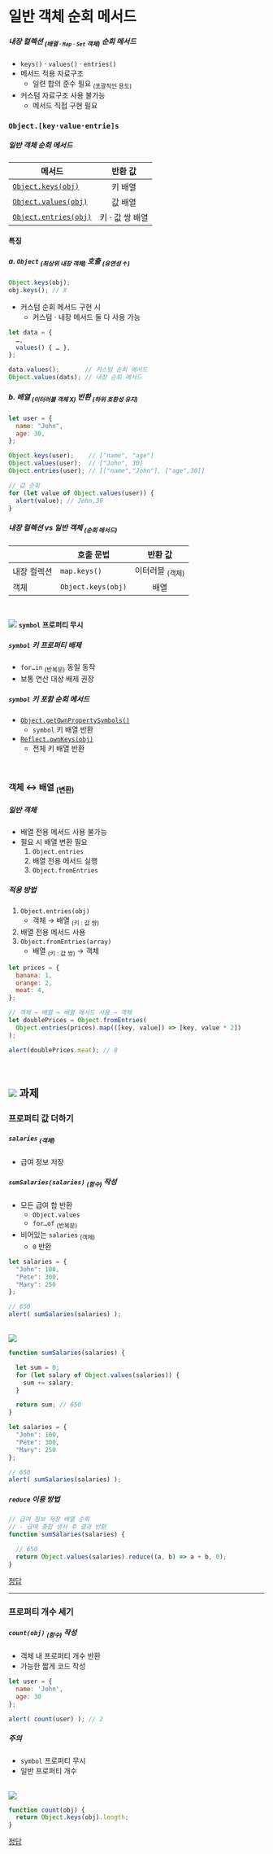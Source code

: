 일반 객체 순회 메서드
====

##### 내장 컬렉션 <sub>(배열 · `Map` · `Set` 객체)</sub> 순회 메서드
- `keys()` · `values()` · `entries()`
- 메서드 적용 자료구조
  - 일련 합의 준수 필요 <sub>(포괄적인 용도)</sub>
- 커스텀 자료구조 사용 불가능
  - 메서드 직접 구현 필요

### `Object.[key·value·entrie]s`

##### 일반 객체 순회 메서드

|메서드|반환 값|
|---|:---:|
|[`Object.keys(obj)`](https://developer.mozilla.org/ko/docs/Web/JavaScript/Reference/Global_Objects/Object/keys)|키 배열|
|[`Object.values(obj)`](https://developer.mozilla.org/ko/docs/Web/JavaScript/Reference/Global_Objects/Object/values)|값 배열|
|[`Object.entries(obj)`](https://developer.mozilla.org/ko/docs/Web/JavaScript/Reference/Global_Objects/Object/entries)|키 · 값 쌍 배열|

#### 특징

##### a. `Object` <sub>(최상위 내장 객체)</sub> 호출 <sub>(유연성 ↑)</sub>
```javascript
Object.keys(obj);
obj.keys(); // X
```
- 커스텀 순회 메서드 구현 시
  - 커스텀 · 내장 메서드 둘 다 사용 가능
```javascript
let data = {
  …,
  values() { … },
};

data.values();       // 커스텀 순회 메서드
Object.values(dats); // 내장 순회 메서드
```

##### b. 배열 <sub>(이터러블 객체 X)</sub> 반환 <sub>(하위 호환성 유지)</sub>
```javascript
let user = {
  name: "John",
  age: 30,
};

Object.keys(user);    // ["name", "age"]
Object.values(user);  // ["John", 30]
Object.entries(user); // [["name","John"], ["age",30]]

// 값 순회
for (let value of Object.values(user)) {
  alert(value); // John,30
}
```

##### 내장 컬렉션 vs 일반 객체 <sub>(순회 메서드)</sub>

||호출 문법|반환 값|
|---|---|:---:|
|내장 컬렉션|`map.keys()`|이터러블 <sub>(객체)</sub>|
|객체|`Object.keys(obj)`|배열|

<br />

<img src="../../images/commons/icons/triangle-exclamation-solid.svg" /> **`symbol` 프로퍼티 무시**

##### `symbol` 키 프로퍼티 배제
- `for…in` <sub>(반복문)</sub> 동일 동작
- 보통 연산 대상 배제 권장

##### `symbol` 키 포함 순회 메서드
- [`Object.getOwnPropertySymbols()`](https://developer.mozilla.org/ko/docs/Web/JavaScript/Reference/Global_Objects/Object/getOwnPropertySymbols)
  - `symbol` 키 배열 반환
- [`Reflect.ownKeys(obj)`](https://developer.mozilla.org/ko/docs/Web/JavaScript/Reference/Global_Objects/Reflect/ownKeys)
  - 전체 키 배열 반환

<br />

### 객체 ↔ 배열 <sub>(변환)</sub>

##### 일반 객체
- 배열 전용 메서드 사용 불가능
- 필요 시 배열 변환 필요
  1. `Object.entries`
  2. 배열 전용 메서드 실행
  3. `Object.fromEntries`

##### 적용 방법
1. `Object.entries(obj)`
    - 객체 → 배열 <sub>(키 : 값 쌍)</sub>
2. 배열 전용 메서드 사용
3. `Object.fromEntries(array)`
    - 배열 <sub>(키 : 값 쌍)</sub> → 객체
```javascript
let prices = {
  banana: 1,
  orange: 2,
  meat: 4,
};

// 객체 → 배열 → 배열 메서드 사용 → 객체
let doublePrices = Object.fromEntries(
  Object.entries(prices).map(([key, value]) => [key, value * 2])
);

alert(doublePrices.meat); // 8
```

<br />

## <img src="../../images/commons/icons/circle-check-solid.svg" /> 과제

### 프로퍼티 값 더하기

##### `salaries` <sub>(객체)</sub>
- 급여 정보 저장

##### `sumSalaries(salaries)` <sub>(함수)</sub> 작성
- 모든 급여 합 반환
  - `Object.values`
  - `for…of` <sub>(반복문)</sub>
- 비어있는 `salaries` <sub>(객체)</sub>
  - `0` 반환
```javascript
let salaries = {
  "John": 100,
  "Pete": 300,
  "Mary": 250
};

// 650
alert( sumSalaries(salaries) );
```

<br />

<img src="../../images/commons/icons/circle-answer.svg" />

```javascript
function sumSalaries(salaries) {

  let sum = 0;
  for (let salary of Object.values(salaries)) {
    sum += salary;
  }

  return sum; // 650
}

let salaries = {
  "John": 100,
  "Pete": 300,
  "Mary": 250
};

// 650
alert( sumSalaries(salaries) );
```

##### `reduce` 이용 방법
```javascript
// 급여 정보 저장 배열 순회
// - 급여 총합 생서 후 결과 반환
function sumSalaries(salaries) {

  // 650
  return Object.values(salaries).reduce((a, b) => a + b, 0);
}
```

[정답](https://plnkr.co/edit/wW11AbYSAdbT0ibz?p=preview)

<hr />

### 프로퍼티 개수 세기

##### `count(obj)` <sub>(함수)</sub> 작성
- 객체 내 프로퍼티 개수 반환
- 가능한 짧게 코드 작성
```javascript
let user = {
  name: 'John',
  age: 30
};

alert( count(user) ); // 2
```

##### 주의
- `symbol` 프로퍼티 무시
- 일반 프로퍼티 개수

<br />

<img src="../../images/commons/icons/circle-answer.svg" />

```javascript
function count(obj) {
  return Object.keys(obj).length;
}
```

[정답](https://plnkr.co/edit/TTdbMxFjvHW5sFMj?p=preview)
